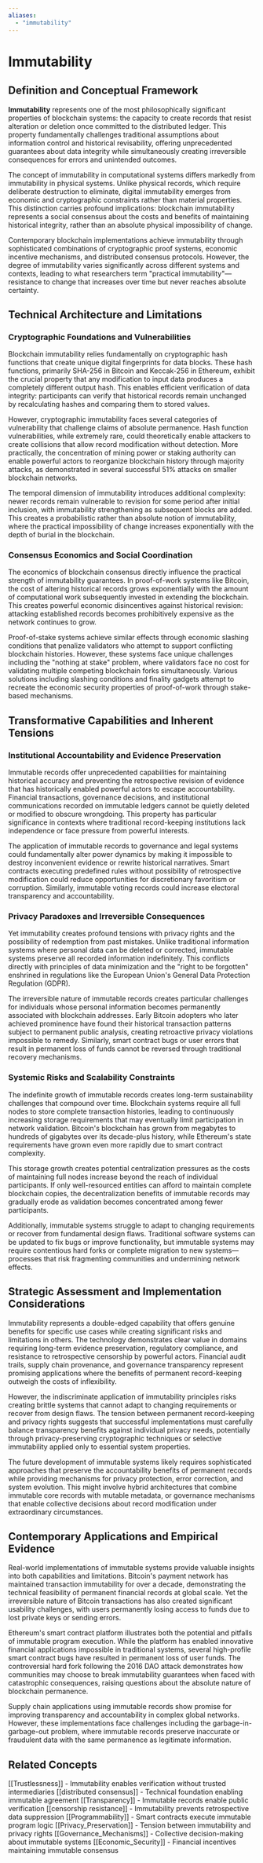 ```yaml
---
aliases:
  - "immutability"
---
```


# Immutability

## Definition and Conceptual Framework

**Immutability** represents one of the most philosophically significant properties of blockchain systems: the capacity to create records that resist alteration or deletion once committed to the distributed ledger. This property fundamentally challenges traditional assumptions about information control and historical revisability, offering unprecedented guarantees about data integrity while simultaneously creating irreversible consequences for errors and unintended outcomes.

The concept of immutability in computational systems differs markedly from immutability in physical systems. Unlike physical records, which require deliberate destruction to eliminate, digital immutability emerges from economic and cryptographic constraints rather than material properties. This distinction carries profound implications: blockchain immutability represents a social consensus about the costs and benefits of maintaining historical integrity, rather than an absolute physical impossibility of change.

Contemporary blockchain implementations achieve immutability through sophisticated combinations of cryptographic proof systems, economic incentive mechanisms, and distributed consensus protocols. However, the degree of immutability varies significantly across different systems and contexts, leading to what researchers term "practical immutability"—resistance to change that increases over time but never reaches absolute certainty.

## Technical Architecture and Limitations

### Cryptographic Foundations and Vulnerabilities

Blockchain immutability relies fundamentally on cryptographic hash functions that create unique digital fingerprints for data blocks. These hash functions, primarily SHA-256 in Bitcoin and Keccak-256 in Ethereum, exhibit the crucial property that any modification to input data produces a completely different output hash. This enables efficient verification of data integrity: participants can verify that historical records remain unchanged by recalculating hashes and comparing them to stored values.

However, cryptographic immutability faces several categories of vulnerability that challenge claims of absolute permanence. Hash function vulnerabilities, while extremely rare, could theoretically enable attackers to create collisions that allow record modification without detection. More practically, the concentration of mining power or staking authority can enable powerful actors to reorganize blockchain history through majority attacks, as demonstrated in several successful 51% attacks on smaller blockchain networks.

The temporal dimension of immutability introduces additional complexity: newer records remain vulnerable to revision for some period after initial inclusion, with immutability strengthening as subsequent blocks are added. This creates a probabilistic rather than absolute notion of immutability, where the practical impossibility of change increases exponentially with the depth of burial in the blockchain.

### Consensus Economics and Social Coordination

The economics of blockchain consensus directly influence the practical strength of immutability guarantees. In proof-of-work systems like Bitcoin, the cost of altering historical records grows exponentially with the amount of computational work subsequently invested in extending the blockchain. This creates powerful economic disincentives against historical revision: attacking established records becomes prohibitively expensive as the network continues to grow.

Proof-of-stake systems achieve similar effects through economic slashing conditions that penalize validators who attempt to support conflicting blockchain histories. However, these systems face unique challenges including the "nothing at stake" problem, where validators face no cost for validating multiple competing blockchain forks simultaneously. Various solutions including slashing conditions and finality gadgets attempt to recreate the economic security properties of proof-of-work through stake-based mechanisms.

## Transformative Capabilities and Inherent Tensions

### Institutional Accountability and Evidence Preservation

Immutable records offer unprecedented capabilities for maintaining historical accuracy and preventing the retrospective revision of evidence that has historically enabled powerful actors to escape accountability. Financial transactions, governance decisions, and institutional communications recorded on immutable ledgers cannot be quietly deleted or modified to obscure wrongdoing. This property has particular significance in contexts where traditional record-keeping institutions lack independence or face pressure from powerful interests.

The application of immutable records to governance and legal systems could fundamentally alter power dynamics by making it impossible to destroy inconvenient evidence or rewrite historical narratives. Smart contracts executing predefined rules without possibility of retrospective modification could reduce opportunities for discretionary favoritism or corruption. Similarly, immutable voting records could increase electoral transparency and accountability.

### Privacy Paradoxes and Irreversible Consequences

Yet immutability creates profound tensions with privacy rights and the possibility of redemption from past mistakes. Unlike traditional information systems where personal data can be deleted or corrected, immutable systems preserve all recorded information indefinitely. This conflicts directly with principles of data minimization and the "right to be forgotten" enshrined in regulations like the European Union's General Data Protection Regulation (GDPR).

The irreversible nature of immutable records creates particular challenges for individuals whose personal information becomes permanently associated with blockchain addresses. Early Bitcoin adopters who later achieved prominence have found their historical transaction patterns subject to permanent public analysis, creating retroactive privacy violations impossible to remedy. Similarly, smart contract bugs or user errors that result in permanent loss of funds cannot be reversed through traditional recovery mechanisms.

### Systemic Risks and Scalability Constraints

The indefinite growth of immutable records creates long-term sustainability challenges that compound over time. Blockchain systems require all full nodes to store complete transaction histories, leading to continuously increasing storage requirements that may eventually limit participation in network validation. Bitcoin's blockchain has grown from megabytes to hundreds of gigabytes over its decade-plus history, while Ethereum's state requirements have grown even more rapidly due to smart contract complexity.

This storage growth creates potential centralization pressures as the costs of maintaining full nodes increase beyond the reach of individual participants. If only well-resourced entities can afford to maintain complete blockchain copies, the decentralization benefits of immutable records may gradually erode as validation becomes concentrated among fewer participants.

Additionally, immutable systems struggle to adapt to changing requirements or recover from fundamental design flaws. Traditional software systems can be updated to fix bugs or improve functionality, but immutable systems may require contentious hard forks or complete migration to new systems—processes that risk fragmenting communities and undermining network effects.

## Strategic Assessment and Implementation Considerations

Immutability represents a double-edged capability that offers genuine benefits for specific use cases while creating significant risks and limitations in others. The technology demonstrates clear value in domains requiring long-term evidence preservation, regulatory compliance, and resistance to retrospective censorship by powerful actors. Financial audit trails, supply chain provenance, and governance transparency represent promising applications where the benefits of permanent record-keeping outweigh the costs of inflexibility.

However, the indiscriminate application of immutability principles risks creating brittle systems that cannot adapt to changing requirements or recover from design flaws. The tension between permanent record-keeping and privacy rights suggests that successful implementations must carefully balance transparency benefits against individual privacy needs, potentially through privacy-preserving cryptographic techniques or selective immutability applied only to essential system properties.

The future development of immutable systems likely requires sophisticated approaches that preserve the accountability benefits of permanent records while providing mechanisms for privacy protection, error correction, and system evolution. This might involve hybrid architectures that combine immutable core records with mutable metadata, or governance mechanisms that enable collective decisions about record modification under extraordinary circumstances.

## Contemporary Applications and Empirical Evidence

Real-world implementations of immutable systems provide valuable insights into both capabilities and limitations. Bitcoin's payment network has maintained transaction immutability for over a decade, demonstrating the technical feasibility of permanent financial records at global scale. Yet the irreversible nature of Bitcoin transactions has also created significant usability challenges, with users permanently losing access to funds due to lost private keys or sending errors.

Ethereum's smart contract platform illustrates both the potential and pitfalls of immutable program execution. While the platform has enabled innovative financial applications impossible in traditional systems, several high-profile smart contract bugs have resulted in permanent loss of user funds. The controversial hard fork following the 2016 DAO attack demonstrates how communities may choose to break immutability guarantees when faced with catastrophic consequences, raising questions about the absolute nature of blockchain permanence.

Supply chain applications using immutable records show promise for improving transparency and accountability in complex global networks. However, these implementations face challenges including the garbage-in-garbage-out problem, where immutable records preserve inaccurate or fraudulent data with the same permanence as legitimate information.

## Related Concepts

[[Trustlessness]] - Immutability enables verification without trusted intermediaries
[[distributed consensus]] - Technical foundation enabling immutable agreement
[[Transparency]] - Immutable records enable public verification
[[censorship resistance]] - Immutability prevents retrospective data suppression
[[Programmability]] - Smart contracts execute immutable program logic
[[Privacy_Preservation]] - Tension between immutability and privacy rights
[[Governance_Mechanisms]] - Collective decision-making about immutable systems
[[Economic_Security]] - Financial incentives maintaining immutable consensus
